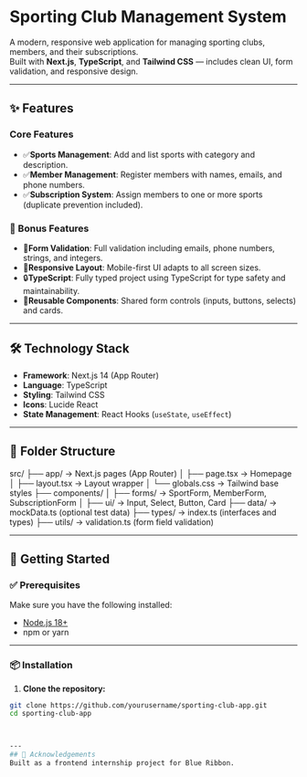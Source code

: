 # Sporting Club Management System

A modern, responsive web application for managing sporting clubs, members, and their subscriptions.  
Built with **Next.js**, **TypeScript**, and **Tailwind CSS** — includes clean UI, form validation, and responsive design.

---

## ✨ Features

### Core Features
- ✅**Sports Management**: Add and list sports with category and description.
- ✅**Member Management**: Register members with names, emails, and phone numbers.
- ✅**Subscription System**: Assign members to one or more sports (duplicate prevention included).

### 🌟 Bonus Features
- 🎯**Form Validation**: Full validation including emails, phone numbers, strings, and integers.
- 📱**Responsive Layout**: Mobile-first UI adapts to all screen sizes.
- 🔒**TypeScript**: Fully typed project using TypeScript for type safety and maintainability.
- 🧩**Reusable Components**: Shared form controls (inputs, buttons, selects) and cards.

---

## 🛠 Technology Stack

- **Framework**: Next.js 14 (App Router)
- **Language**: TypeScript
- **Styling**: Tailwind CSS
- **Icons**: Lucide React
- **State Management**: React Hooks (`useState`, `useEffect`)

---
## 📁 Folder Structure

src/
├── app/ → Next.js pages (App Router)
│ ├── page.tsx → Homepage
│ ├── layout.tsx → Layout wrapper
│ └── globals.css → Tailwind base styles
├── components/
│ ├── forms/ → SportForm, MemberForm, SubscriptionForm
│ ├── ui/ → Input, Select, Button, Card
├── data/ → mockData.ts (optional test data)
├── types/ → index.ts (interfaces and types)
├── utils/ → validation.ts (form field validation)

---
## 🚀 Getting Started

### ✅ Prerequisites

Make sure you have the following installed:

- [Node.js 18+](https://nodejs.org/)
- npm or yarn

---

### 📦 Installation

1. **Clone the repository:**

```bash
git clone https://github.com/yourusername/sporting-club-app.git
cd sporting-club-app



---
## 🙌 Acknowledgements
Built as a frontend internship project for Blue Ribbon.




